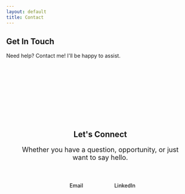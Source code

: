 ```yaml
---
layout: default
title: Contact
---
```


<section class="hero">
    <h1>Get In Touch</h1>
    <p class="description">
        Need help? Contact me! I'll be happy to assist.
    </p>

<section class="fade-in">
    <div style="background: var(--bg-secondary); border-radius: 24px; padding: 80px 40px; text-align: center; margin: 80px 0;">
        <h2>Let's Connect</h2>
        <p style="font-size: 18px; color: var(--text-secondary); margin-bottom: 40px;">Whether you have a question, opportunity, or just want to say hello.</p>
        <div style="display: flex; justify-content: center; gap: 24px; flex-wrap: wrap;">
            <a href="mailto:brianroj@pm.me" style="display: flex; align-items: center; gap: 12px; padding: 16px 24px; background: var(--bg); border: 1px solid var(--border); border-radius: 12px; text-decoration: none; color: var(--text-primary); font-weight: 500;">
                <span></span>
                <span>Email</span>
            </a>
            <a href="https://www.linkedin.com/in/brian-rojas-9b0b5237a" target="_blank" style="display: flex; align-items: center; gap: 12px; padding: 16px 24px; background: var(--bg); border: 1px solid var(--border); border-radius: 12px; text-decoration: none; color: var(--text-primary); font-weight: 500;">
                <span></span>
                <span>LinkedIn</span>
            </a>
        </div>
    </div>
</section>
